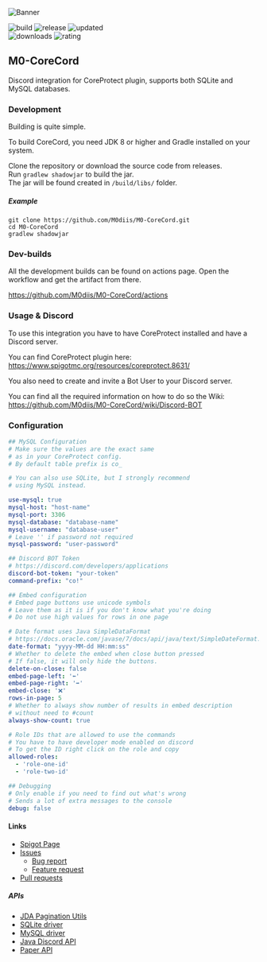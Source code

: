 <!-- Variables -->

[resourceId]: 91863

[banner]: https://i.imgur.com/8cj7B0e.png
[ratingImage]: https://img.shields.io/badge/dynamic/json.svg?color=brightgreen&label=rating&query=%24.rating.average&suffix=%20%2F%205&url=https%3A%2F%2Fapi.spiget.org%2Fv2%2Fresources%2F91863
[buildImage]: https://github.com/M0diis/M0-CoreCord/actions/workflows/gradle.yml/badge.svg
[releaseImage]: https://img.shields.io/github/v/release/M0diis/M0-CoreCord.svg?label=github%20release
[downloadsImage]: https://img.shields.io/badge/dynamic/json.svg?color=brightgreen&label=downloads%20%28spigotmc.org%29&query=%24.downloads&url=https%3A%2F%2Fapi.spiget.org%2Fv2%2Fresources%2F91863
[updatedImage]: https://badges.pufler.dev/updated/M0diis/M0-CoreCord

<!-- End of variables block -->

![Banner][banner]

![build][buildImage] ![release][releaseImage] ![updated][updatedImage]  
![downloads][downloadsImage] ![rating][ratingImage]

## M0-CoreCord
Discord integration for CoreProtect plugin, supports both SQLite and MySQL databases.

### Development
Building is quite simple.

To build CoreCord, you need JDK 8 or higher and Gradle installed on your system.

Clone the repository or download the source code from releases.  
Run `gradlew shadowjar` to build the jar.  
The jar will be found created in `/build/libs/` folder. 

##### Example
```
git clone https://github.com/M0diis/M0-CoreCord.git
cd M0-CoreCord
gradlew shadowjar
```

### Dev-builds

All the development builds can be found on actions page.
Open the workflow and get the artifact from there.

https://github.com/M0diis/M0-CoreCord/actions

### Usage & Discord

To use this integration you have to have CoreProtect installed and have a Discord server.

You can find CoreProtect plugin here:  
https://www.spigotmc.org/resources/coreprotect.8631/

You also need to create and invite a Bot User to your Discord server.

You can find all the required information on how to do so the Wiki:  
https://github.com/M0diis/M0-CoreCord/wiki/Discord-BOT

### Configuration

```yaml
## MySQL Configuration
# Make sure the values are the exact same
# as in your CoreProtect config.
# By default table prefix is co_

# You can also use SQLite, but I strongly recommend
# using MySQL instead.

use-mysql: true
mysql-host: "host-name"
mysql-port: 3306
mysql-database: "database-name"
mysql-username: "database-user"
# Leave '' if password not required
mysql-password: "user-password"

## Discord BOT Token
# https://discord.com/developers/applications
discord-bot-token: "your-token"
command-prefix: "co!"

## Embed configuration
# Embed page buttons use unicode symbols
# Leave them as it is if you don't know what you're doing
# Do not use high values for rows in one page

# Date format uses Java SimpleDataFormat
# https://docs.oracle.com/javase/7/docs/api/java/text/SimpleDateFormat.html
date-format: "yyyy-MM-dd HH:mm:ss"
# Whether to delete the embed when close button pressed
# If false, it will only hide the buttons.
delete-on-close: false
embed-page-left: '⬅️'
embed-page-right: '➡️'
embed-close: '❌'
rows-in-page: 5
# Whether to always show number of results in embed description
# without need to #count
always-show-count: true

# Role IDs that are allowed to use the commands
# You have to have developer mode enabled on discord
# To get the ID right click on the role and copy
allowed-roles:
  - 'role-one-id'
  - 'role-two-id'

## Debugging
# Only enable if you need to find out what's wrong
# Sends a lot of extra messages to the console
debug: false
```

#### Links

- [Spigot Page](https://www.spigotmc.org/resources/m0-corecord.91863/)
- [Issues](https://github.com/M0diis/M0-CoreCord/issues)
  - [Bug report](https://github.com/M0diis/M0-CoreCord/issues/new?assignees=&labels=bug&template=bug_report.md&title=)
  - [Feature request](https://github.com/M0diis/M0-CoreCord/issues/new?assignees=&labels=enhancement&template=feature.md)
- [Pull requests](https://github.com/M0diis/M0-CoreCord/pulls)

##### APIs
- [JDA Pagination Utils](https://github.com/ygimenez/Pagination-Utils)
- [SQLite driver](https://github.com/xerial/sqlite-jdbc)
- [MySQL driver](https://dev.mysql.com/downloads/connector/j/)
- [Java Discord API](https://github.com/DV8FromTheWorld/JDA)
- [Paper API](https://github.com/PaperMC/Paper)

